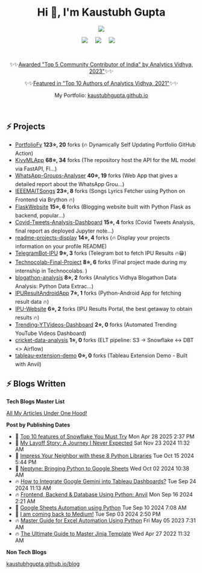 <h1 align="center">Hi 👋, I'm Kaustubh Gupta</h1>
<p align="center">
<img src="https://github-readme-stats.vercel.app/api?username=kaustubhgupta&show_icons=true&theme=dark&count_private=true&include_all_commits=true&custom_title=Kaustubh%27s%20Stats">
</p>

<p align="center">
  <a target="_blank" href="https://www.linkedin.com/in/kaustubh-gupta"><img src="https://img.shields.io/badge/LinkedIn-0077B5?style=for-the-badge&logo=linkedin&logoColor=white" /></a>&nbsp;&nbsp;&nbsp;&nbsp;
  <a target="_blank" href="https://twitter.com/Kaustubh1828"><img src="https://img.shields.io/badge/Twitter-1DA1F2?style=for-the-badge&logo=twitter&logoColor=white" /></a>&nbsp;&nbsp;&nbsp;&nbsp;
     <a href="https://medium.com/@kaustubhgupta1828"><img src="https://img.shields.io/badge/Medium-12100E?style=for-the-badge&logo=medium&logoColor=white" /></a>&nbsp;&nbsp;&nbsp;&nbsp;
</p>
<br>
<p align="center">
  ✨✨<a href="https://www.analyticsvidhya.com/blog/2024/06/luminary-awards-at-datahack-summit-2024/">Awarded "Top 5 Community Contributor of India" by Analytics Vidhya, 2023"</a>✨✨
</p>
<p align="center">
  ✨✨<a href="https://www.analyticsvidhya.com/blog/2021/12/top-data-science-guest-authors-of-2021/">Featured in "Top 10 Authors of Analytics Vidhya, 2021"</a>✨✨
</p>
<p align="center">
  My Portfolio: <a href="https://kaustubhgupta.github.io">kaustubhgupta.github.io</a>
</p>
<br>

## ⚡ Projects
<!-- PROJECTS START -->
* [PortfolioFy](https://github.com/kaustubhgupta/PortfolioFy) **123⭐, 20** forks (🔥 Dynamically Self Updating Portfolio GitHub Action) 
* [KivyMLApp](https://github.com/kaustubhgupta/KivyMLApp) **68⭐, 34** forks (The repository host the API for the ML model via FastAPI, Fl...) 
* [WhatsApp-Groups-Analyser](https://github.com/kaustubhgupta/WhatsApp-Groups-Analyser) **40⭐, 19** forks (Web App that gives a detailed report about the WhatsApp Grou...) 
* [IEEEMAITSongs](https://github.com/kaustubhgupta/IEEEMAITSongs) **23⭐, 8** forks (Songs Lyrics Fetcher using Python on Frontend via Brython 🔥) 
* [FlaskWebsite](https://github.com/kaustubhgupta/FlaskWebsite) **15⭐, 6** forks (Blogging website built with Python Flask as backend, popular...) 
* [Covid-Tweets-Analysis-Dashboard](https://github.com/kaustubhgupta/Covid-Tweets-Analysis-Dashboard) **15⭐, 4** forks (Covid Tweets Analysis, final report as deployed Jupyter note...) 
* [readme-projects-display](https://github.com/kaustubhgupta/readme-projects-display) **14⭐, 4** forks (🔥 Display your projects information on your profile README) 
* [TelegramBot-IPU](https://github.com/kaustubhgupta/TelegramBot-IPU) **9⭐, 3** forks (Telegram bot to fetch IPU Results 🔥😁) 
* [Technocolab-Final-Project](https://github.com/kaustubhgupta/Technocolab-Final-Project) **8⭐, 6** forks (Final project made during my internship in Technocolabs. ) 
* [blogathon-analysis](https://github.com/kaustubhgupta/blogathon-analysis) **8⭐, 2** forks (Analytics Vidhya Blogathon Data Analysis: Python Data Extrac...) 
* [IPUResultAndroidApp](https://github.com/kaustubhgupta/IPUResultAndroidApp) **7⭐, 1** forks (Python-Android App for fetching result data 🔥) 
* [IPU-Website](https://github.com/kaustubhgupta/IPU-Website) **6⭐, 2** forks (IPU Results Portal, the best getaway to obtain results 🔥) 
* [Trending-YTVideos-Dashboard](https://github.com/kaustubhgupta/Trending-YTVideos-Dashboard) **2⭐, 0** forks (Automated Trending YouTube Videos Dashboard) 
* [cricket-data-analysis](https://github.com/kaustubhgupta/cricket-data-analysis) **1⭐, 0** forks (ELT pipeline: S3 -> Snowflake <-> DBT <> Airflow) 
* [tableau-extension-demo](https://github.com/kaustubhgupta/tableau-extension-demo) **0⭐, 0** forks (Tableau Extension Demo - Built with Anvil)<!-- PROJECTS END -->
   
## ⚡ Blogs Written

**Tech Blogs Master List**
<p><a href="https://medium.com/@kaustubhgupta1828/all-my-articles-under-one-hood-f1ab2e5eac89"> All My Articles Under One Hood! </a></p>

**Post by Publishing Dates**
<!-- BLOG-POST-LIST:START -->
 - 🌮 [Top 10 features of Snowflake You Must Try](https://levelup.gitconnected.com/top-10-features-of-snowflake-you-must-try-bed6aaaf2e8b?source=rss-603da2b47f57------2) Mon Apr 28 2025 2:37 PM
 - 🚀 [My Layoff Story: A Journey I Never Expected](https://medium.com/@kaustubhgupta1828/my-layoff-story-a-journey-i-never-expected-16d5687cab7c?source=rss-603da2b47f57------2) Sat Nov 23 2024 11:32 AM
 - 💫 [Impress Your Neighbor with these 8 Python Libraries](https://levelup.gitconnected.com/impress-your-neighbor-with-these-8-python-libraries-50438116d482?source=rss-603da2b47f57------2) Tue Oct 15 2024 5:44 PM
 - 🚀 [Neptyne: Bringing Python to Google Sheets](https://levelup.gitconnected.com/neptyne-bringing-python-to-google-sheets-b6bd24b29364?source=rss-603da2b47f57------2) Wed Oct 02 2024 10:38 AM
 - 🔥 [How to Integrate Google Gemini into Tableau Dashboards?](https://www.analyticsvidhya.com/blog/2024/09/integrate-gemini-into-tableau-dashboards/) Tue Sep 24 2024 11:13 AM
 - 🔥 [Frontend, Backend &amp; Database Using Python: Anvil](https://levelup.gitconnected.com/frontend-backend-database-using-python-anvil-defd87145c42?source=rss-603da2b47f57------2) Mon Sep 16 2024 2:21 AM
 - 💯 [Google Sheets Automation using Python](https://www.analyticsvidhya.com/blog/2024/09/google-sheets-automation/) Tue Sep 10 2024 7:08 AM
 - 🌮 [I am coming back to Medium!](https://medium.com/@kaustubhgupta1828/i-am-coming-back-to-medium-14d90a70669a?source=rss-603da2b47f57------2) Tue Sep 03 2024 2:50 PM
 - 🔥 [Master Guide for Excel Automation Using Python](https://www.analyticsvidhya.com/blog/2023/05/master-guide-for-excel-automation-using-python/) Fri May 05 2023 7:31 AM
 - 🔥 [The Ultimate Guide to Master Jinja Template](https://www.analyticsvidhya.com/blog/2022/04/the-ultimate-guide-to-master-jinja-template/) Wed Apr 27 2022 11:32 AM<!-- BLOG-POST-LIST:END -->
 
 **Non Tech Blogs**

[kaustubhgupta.github.io/blog](https://kaustubhgupta.github.io/blog/)
